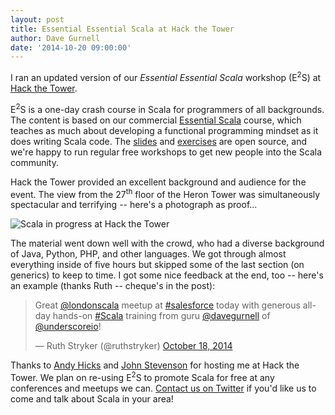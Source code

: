 ```yaml
---
layout: post
title: Essential Essential Scala at Hack the Tower
author: Dave Gurnell
date: '2014-10-20 09:00:00'
---
```


I ran an updated version of our *Essential Essential Scala* workshop (E<sup>2</sup>S) at [Hack the Tower].

E<sup>2</sup>S is a one-day crash course in Scala for programmers of all backgrounds. The content is based on our commercial [Essential Scala] course, which teaches as much about developing a functional programming mindset as it does writing Scala code. The [slides] and [exercises] are open source, and we're happy to run regular free workshops to get new people into the Scala community.

Hack the Tower provided an excellent background and audience for the event. The view from the 27<sup>th</sup> floor of the Heron Tower was simultaneously spectacular and terrifying -- here's a photograph as proof...

<!-- break -->

![Scala in progress at Hack the Tower](/images/blog/2014-10-20-essential-essential-scala-at-hack-the-tower.jpg)

The material went down well with the crowd, who had a diverse background of Java, Python, PHP, and other languages. We got through almost everything inside of five hours but skipped some of the last section (on generics) to keep to time. I got some nice feedback at the end, too -- here's an example (thanks Ruth -- cheque's in the post):

<blockquote class="twitter-tweet" lang="en"><p>Great <a href="https://twitter.com/londonscala">@londonscala</a> meetup at <a href="https://twitter.com/hashtag/salesforce?src=hash">#salesforce</a> today with generous all-day hands-on <a href="https://twitter.com/hashtag/Scala?src=hash">#Scala</a> training from guru <a href="https://twitter.com/davegurnell">@davegurnell</a> of <a href="https://twitter.com/underscoreio">@underscoreio</a>!</p>&mdash; Ruth Stryker (@ruthstryker) <a href="https://twitter.com/ruthstryker/status/523533373118357506">October 18, 2014</a></blockquote> <script async src="//platform.twitter.com/widgets.js" charset="utf-8"></script>

Thanks to [Andy Hicks] and [John Stevenson] for hosting me at Hack the Tower. We plan on re-using E<sup>2</sup>S to promote Scala for free at any conferences and meetups we can. [Contact us on Twitter] if you'd like us to come and talk about Scala in your area!

[Noel's]:                  http://twitter.com/noelwelsh
[Andy Hicks]:              https://twitter.com/andy1138
[John Stevenson]:          https://twitter.com/jr0cket
[London Scala User Group]: http://www.meetup.com/london-scala/
[Hack the Tower]:          http://hackthetower.co.uk
[Essential Scala]:         http://underscore.io/training/courses/essential-scala
[slides]:                  https://github.com/underscoreio/eescala
[exercises]:               https://github.com/underscoreio/eescala-code
[Contact us on Twitter]:   https://twitter.com/underscoreio
